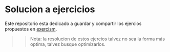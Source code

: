 # Solucion a ejercicios 

Este repositorio esta dedicado a guardar y compartir los ejercios propuestos en [exercism](https://exercism.org/tracks/python/exercises).

>> Nota: la resolucion de estos ejercios talvez no sea la forma más optima, talvez busque optimizarlos.